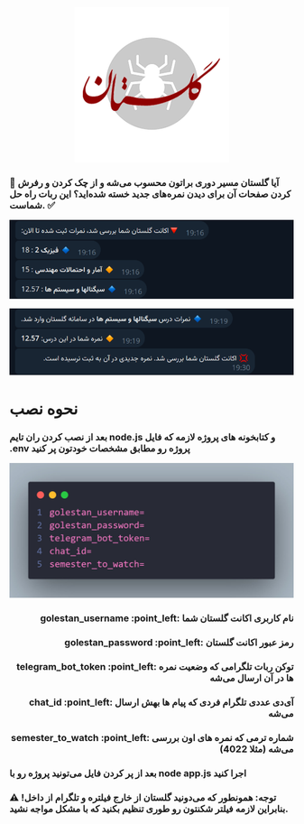 <p align="center">
<img src="https://github.com/hadish100/golestan-crawler/blob/master/images/icon.png">
</p>

<h3>
💢 آیا گلستان مسیر دوری براتون محسوب می‌شه و از چک کردن و رفرش کردن صفحات آن برای دیدن نمره‌های جدید خسته شده‌اید؟ این ربات راه حل شماست. ✅
</h3>

<p align="center">
<img src="https://github.com/hadish100/golestan-crawler/blob/master/images/sample1.png">
</p>

<p align="center">
<img src="https://github.com/hadish100/golestan-crawler/blob/master/images/sample2.png">
</p>

<h1>
نحوه نصب
</h1>

<h3>
بعد از نصب کردن ران تایم node.js و کتابخونه های پروژه
لازمه که فایل .env پروژه رو مطابق مشخصات خودتون پر کنید
</h3>

<p align="center">
<img src="https://github.com/hadish100/golestan-crawler/blob/master/images/fields.jpg">
</p>

<h3 align="right" > golestan_username :point_left: نام کاربری اکانت گلستان شما</h3>
<h3 align="right" > golestan_password :point_left: رمز عبور اکانت گلستان</h3>
<h3 align="right" > telegram_bot_token :point_left: توکن ربات تلگرامی که وضعیت نمره ها در آن ارسال می‌شه</h3>
<h3 align="right" > chat_id :point_left: آی‌دی عددی تلگرام فردی که پیام ها بهش ارسال می‌شه</h3>
<h3 align="right" > semester_to_watch :point_left: شماره ترمی که نمره های اون بررسی می‌شه (مثلا 4022)</h3>

<h3>
بعد از پر کردن فایل می‌تونید پروژه رو با 
node app.js
اجرا کنید
</h3>


<h3>
⚠️ توجه: همونطور که می‌دونید گلستان از خارج فیلتره و تلگرام از داخل! بنابراین لازمه فیلتر شکنتون رو طوری تنظیم بکنید که با مشکل مواجه نشید.
</h3>